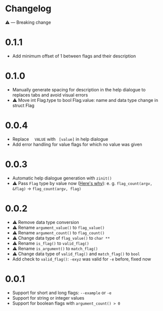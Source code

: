 # Changelog

⚠️  — Breaking change

# 0.1.1

- Add minimum offset of 1 between flags and their description

# 0.1.0

- Manually generate spacing for description in the help dialogue to replaces tabs and avoid visual errors
- ⚠️ Move int Flag.type to bool Flag.value: name and data type change in struct Flag

# 0.0.4

- Replace `  VALUE` with ` [value]` in help dialogue
- Add error handling for value flags for which no value was given

# 0.0.3

- Automatic help dialogue generation with `zinit()`
- ⚠️ Pass `Flag` type by value now ([Here's why](https://austinmorlan.com/posts/pass_by_value_vs_pointer/)): e. g. `flag_count(argv, &flag)` -> `flag_count(argv, flag)`

# 0.0.2

- ⚠️ Remove data type conversion
- ⚠️ Rename `argument_value()` to `flag_value()`
- ⚠️ Rename `argument_count()` to `flag_count()`
- ⚠️ Change data type of `flag_value()` to `char **`
- ⚠️ Rename `is_flag()` to `valid_flag()`
- ⚠️ Rename `is_argument()` to `match_flag()`
- ⚠️ Change data type of `valid_flag()` and `match_flag()` to `bool`
- Add check to `valid_flag()`: `-exyz` was valid for `-e` before, fixed now

# 0.0.1

- Support for short and long flags: `--example` or `-e`
- Support for string or integer values
- Support for boolean flags with `argument_count() > 0`
